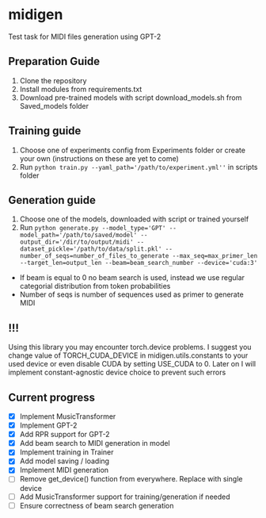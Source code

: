 # midigen
Test task for MIDI files generation using GPT-2
## Preparation Guide
1. Clone the repository
2. Install modules from requirements.txt
3. Download pre-trained models with script download_models.sh from Saved_models folder

## Training guide
1. Choose one of experiments config from Experiments folder or create your own (instructions on these are yet to come)
2. Run ```python train.py --yaml_path='/path/to/experiment.yml''``` in scripts folder

## Generation guide
1. Choose one of the models, downloaded with script or trained yourself
2. Run ```python generate.py --model_type='GPT' --model_path='/path/to/saved/model' --output_dir='/dir/to/output/midi' --dataset_pickle='/path/to/data/split.pkl' --number_of_seqs=number_of_files_to_generate --max_seq=max_primer_len --target_len=output_len --beam=beam_search_number --device='cuda:3'```

* If beam is equal to 0 no beam search is used, instead we use regular categorial distribution from token probabilities
* Number of seqs is number of sequences used as primer to generate MIDI

## !!!
Using this library you may encounter torch.device problems. I suggest you change value of TORCH_CUDA_DEVICE in midigen.utils.constants to 
your used device or even disable CUDA by setting USE_CUDA to 0. Later on I will implement constant-agnostic device choice
to prevent such errors   


## Current progress
- [x] Implement MusicTransformer
- [x] Implement GPT-2
- [x] Add RPR support for GPT-2
- [x] Add beam search to MIDI generation in model
- [x] Implement training in Trainer
- [x] Add model saving / loading
- [x] Implement MIDI generation
- [ ] Remove get_device() function from everywhere. Replace with single device
- [ ] Add MusicTransformer support for training/generation if needed
- [ ] Ensure correctness of beam search generation
